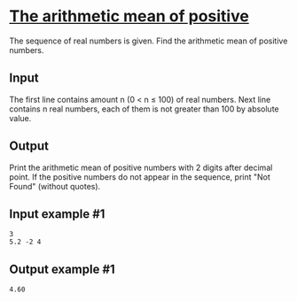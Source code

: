 # [The arithmetic mean of positive](https://www.e-olymp.com/en/contests/9563/problems/83867)
The sequence of real numbers is given. Find the arithmetic mean of positive numbers.

## Input
The first line contains amount n (0 < n ≤ 100) of real numbers. Next line contains n real numbers, each of them is not greater than 100 by absolute value.

## Output
Print the arithmetic mean of positive numbers with 2 digits after decimal point. If the positive numbers do not appear in the sequence, print "Not Found" (without quotes).

## Input example #1
```
3
5.2 -2 4
```

## Output example #1
```
4.60
```
